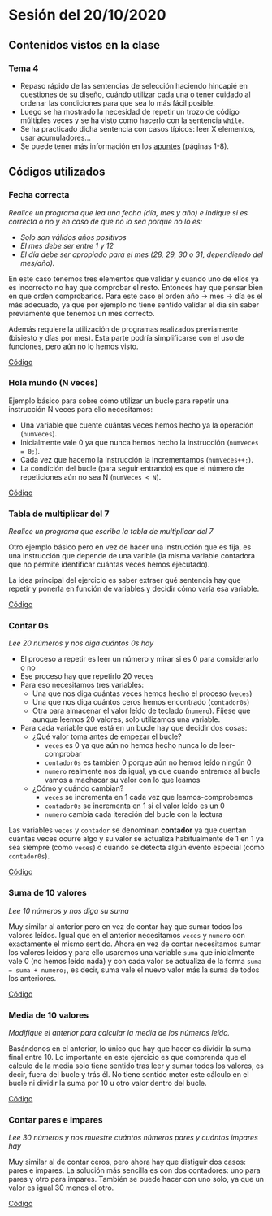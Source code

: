 # Sesión del 20/10/2020

## Contenidos vistos en la clase

### Tema 4
* Repaso rápido de las sentencias de selección haciendo hincapié en cuestiones de su diseño, cuándo utilizar cada una o tener cuidado al ordenar las condiciones para que sea lo más fácil posible.
* Luego se ha mostrado la necesidad de repetir un trozo de código múltiples veces y se ha visto como hacerlo con la sentencia `while`.
* Se ha practicado dicha sentencia con casos típicos: leer X elementos, usar acumuladores...
* Se puede tener más información en los [apuntes](https://eii.cv.uma.es/pluginfile.php/233695/mod_resource/content/4/Tema%204%20-%20Parte%202.pdf) (páginas 1-8).
  
## Códigos utilizados

### Fecha correcta

*Realice un programa que lea una fecha (día, mes y año) e indique si es correcta o no y en caso de que no lo sea porque no lo es:*

* *Solo son válidos años positivos*
* *El mes debe ser entre 1 y 12* 
* *El día debe ser apropiado para el mes (28, 29, 30 o 31, dependiendo del mes/año).*

En este caso tenemos tres elementos que validar y cuando uno de ellos ya es incorrecto no hay que comprobar el resto. Entonces hay que pensar bien en que orden comprobarlos. Para este caso el orden año -> mes -> día es el más adecuado, ya que por ejemplo no tiene sentido validar el día sin saber previamente que tenemos un mes correcto.

Además requiere la utilización de programas realizados previamente (bisiesto y días por mes). Esta parte podría simplificarse con el uso de funciones, pero aún no lo hemos visto.

[Código](sesion20.10.20/fecha_correcta.cpp)

### Hola mundo (N veces)

Ejemplo básico para sobre cómo utilizar un bucle para repetir una instrucción N veces para ello necesitamos:

* Una variable que cuente cuántas veces hemos hecho ya la operación (`numVeces`).
* Inicialmente vale 0 ya que nunca hemos hecho la instrucción (`numVeces = 0;`).
* Cada vez que hacemo la instrucción la incrementamos (`numVeces++;`).
* La condición del bucle (para seguir entrando) es que el número de repeticiones aún no sea N (`numVeces < N`).

[Código](sesion20.10.20/hola_mundo_bucle.cpp)

### Tabla de multiplicar del 7
*Realice un programa que escriba la tabla de multiplicar del 7*

Otro ejemplo básico pero en vez de hacer una instrucción que es fija, es una instrucción que depende de una varible (la misma variable contadora que no permite identificar cuántas veces hemos ejecutado).

La idea principal del ejercicio es saber extraer qué sentencia hay que repetir y ponerla en función de variables y decidir cómo varía esa variable.

[Código](sesion20.10.20/tabla_multiplicar_7.cpp)

### Contar 0s
*Lee 20 números y nos diga cuántos 0s hay*

* El proceso a repetir es leer un número y mirar si es 0 para considerarlo o no
* Ese proceso hay que repetirlo 20 veces
* Para eso necesitamos tres variables:
	* Una que nos diga cuántas veces hemos hecho el proceso (`veces`)
	* Una que nos diga cuántos ceros hemos encontrado (`contador0s`)
	* Otra para almacenar el valor leído de teclado (`numero`). Fíjese que aunque leemos 20 valores, solo utilizamos una variable.
* Para cada variable que está en un bucle hay que decidir dos cosas:
	* ¿Qué valor toma antes de empezar el bucle?
		* `veces` es 0 ya que aún no hemos hecho nunca lo de leer-comprobar
		* `contador0s` es también 0 porque aún no hemos leído ningún 0
		* `numero` realmente nos da igual, ya que cuando entremos al bucle vamos a machacar su valor con lo que leamos
	* ¿Cómo y cuándo cambian?
		* `veces` se incrementa en 1 cada vez que leamos-comprobemos
		* `contador0s` se incrementa en 1 si el valor leído es un 0
		* `numero` cambia cada iteración del bucle con la lectura

Las variables `veces` y `contador` se denominan **contador** ya que cuentan cuántas veces ocurre algo y su valor se actualiza habitualmente de 1 en 1 ya sea siempre (como `veces`) o cuando se detecta algún evento especial (como `contador0s`).

[Código](sesion20.10.20/cuantos_0s_en_20_valores.cpp)

### Suma de 10 valores
*Lee 10 números y nos diga su suma*

Muy similar al anterior pero en vez de contar hay que sumar todos los valores leídos. Igual que en el anterior necesitamos `veces` y `numero` con exactamente el mismo sentido. Ahora en vez de contar necesitamos sumar los valores leídos y para ello usaremos una variable `suma` que inicialmente vale 0 (no hemos leído nada) y con cada valor se actualiza de la forma `suma = suma + numero;`, es decir, suma vale el nuevo valor más la suma de todos los anteriores.

[Código](sesion20.10.20/suma_10_numeros.cpp)

### Media de 10 valores
*Modifique el anterior para calcular la media de los números leído.*

Basándonos en el anterior, lo único que hay que hacer es dividir la suma final entre 10. Lo importante en este ejercicio es que comprenda que el cálculo de la media solo tiene sentido tras leer y sumar todos los valores, es decir, fuera del bucle y trás él. No tiene sentido meter este cálculo en el bucle ni dividir la suma por 10 u otro valor dentro del bucle.

[Código](sesion20.10.20/media_10_numeros.cpp)

### Contar pares e impares 
*Lee 30 números y nos muestre cuántos números pares y cuántos impares hay* 

Muy similar al de contar ceros, pero ahora hay que distiguir dos casos: pares e impares. La solución más sencilla es con dos contadores: uno para pares y otro para impares. También se puede hacer con uno solo, ya que un valor es igual 30 menos el otro.

[Código](sesion20.10.20/cantidad_pares_impares.cpp)

